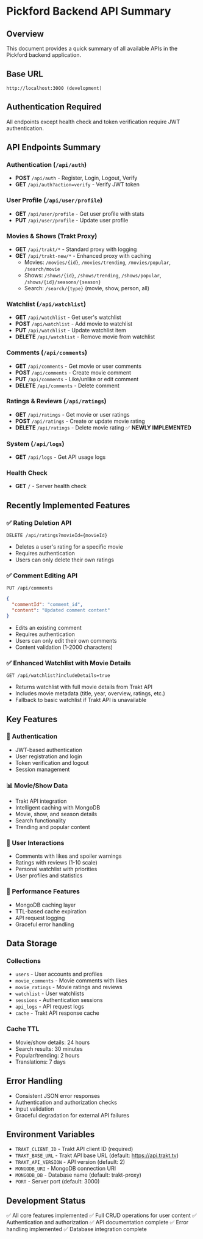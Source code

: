 # Pickford Backend API Summary

## Overview
This document provides a quick summary of all available APIs in the Pickford backend application.

## Base URL
```
http://localhost:3000 (development)
```

## Authentication Required
All endpoints except health check and token verification require JWT authentication.

## API Endpoints Summary

### Authentication (`/api/auth`)
- **POST** `/api/auth` - Register, Login, Logout, Verify
- **GET** `/api/auth?action=verify` - Verify JWT token

### User Profile (`/api/user/profile`)
- **GET** `/api/user/profile` - Get user profile with stats
- **PUT** `/api/user/profile` - Update user profile

### Movies & Shows (Trakt Proxy)
- **GET** `/api/trakt/*` - Standard proxy with logging
- **GET** `/api/trakt-new/*` - Enhanced proxy with caching
  - Movies: `/movies/{id}`, `/movies/trending`, `/movies/popular`, `/search/movie`
  - Shows: `/shows/{id}`, `/shows/trending`, `/shows/popular`, `/shows/{id}/seasons/{season}`
  - Search: `/search/{type}` (movie, show, person, all)

### Watchlist (`/api/watchlist`)
- **GET** `/api/watchlist` - Get user's watchlist
- **POST** `/api/watchlist` - Add movie to watchlist
- **PUT** `/api/watchlist` - Update watchlist item
- **DELETE** `/api/watchlist` - Remove movie from watchlist

### Comments (`/api/comments`)
- **GET** `/api/comments` - Get movie or user comments
- **POST** `/api/comments` - Create movie comment
- **PUT** `/api/comments` - Like/unlike or edit comment
- **DELETE** `/api/comments` - Delete comment

### Ratings & Reviews (`/api/ratings`)
- **GET** `/api/ratings` - Get movie or user ratings
- **POST** `/api/ratings` - Create or update movie rating
- **DELETE** `/api/ratings` - Delete movie rating ✅ **NEWLY IMPLEMENTED**

### System (`/api/logs`)
- **GET** `/api/logs` - Get API usage logs

### Health Check
- **GET** `/` - Server health check

## Recently Implemented Features

### ✅ Rating Deletion API
```http
DELETE /api/ratings?movieId={movieId}
```
- Deletes a user's rating for a specific movie
- Requires authentication
- Users can only delete their own ratings

### ✅ Comment Editing API
```http
PUT /api/comments
```
```json
{
  "commentId": "comment_id",
  "content": "Updated comment content"
}
```
- Edits an existing comment
- Requires authentication
- Users can only edit their own comments
- Content validation (1-2000 characters)

### ✅ Enhanced Watchlist with Movie Details
```http
GET /api/watchlist?includeDetails=true
```
- Returns watchlist with full movie details from Trakt API
- Includes movie metadata (title, year, overview, ratings, etc.)
- Fallback to basic watchlist if Trakt API is unavailable

## Key Features

### 🔐 Authentication
- JWT-based authentication
- User registration and login
- Token verification and logout
- Session management

### 📊 Movie/Show Data
- Trakt API integration
- Intelligent caching with MongoDB
- Movie, show, and season details
- Search functionality
- Trending and popular content

### 📝 User Interactions
- Comments with likes and spoiler warnings
- Ratings with reviews (1-10 scale)
- Personal watchlist with priorities
- User profiles and statistics

### 🎯 Performance Features
- MongoDB caching layer
- TTL-based cache expiration
- API request logging
- Graceful error handling

## Data Storage

### Collections
- `users` - User accounts and profiles
- `movie_comments` - Movie comments with likes
- `movie_ratings` - Movie ratings and reviews
- `watchlist` - User watchlists
- `sessions` - Authentication sessions
- `api_logs` - API request logs
- `cache` - Trakt API response cache

### Cache TTL
- Movie/show details: 24 hours
- Search results: 30 minutes
- Popular/trending: 2 hours
- Translations: 7 days

## Error Handling
- Consistent JSON error responses
- Authentication and authorization checks
- Input validation
- Graceful degradation for external API failures

## Environment Variables
- `TRAKT_CLIENT_ID` - Trakt API client ID (required)
- `TRAKT_BASE_URL` - Trakt API base URL (default: https://api.trakt.tv)
- `TRAKT_API_VERSION` - API version (default: 2)
- `MONGODB_URI` - MongoDB connection URI
- `MONGODB_DB` - Database name (default: trakt-proxy)
- `PORT` - Server port (default: 3000)

## Development Status
✅ All core features implemented
✅ Full CRUD operations for user content
✅ Authentication and authorization
✅ API documentation complete
✅ Error handling implemented
✅ Database integration complete